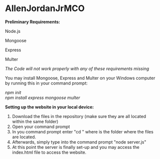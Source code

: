 # AllenJordanJrMCO

**Preliminary Requirements:**   

Node.js

Mongoose

Express

Multer

*The Code will not work properly with any of these requirements missing*  
  
You may install Mongoose, Express and Multer on your Windows computer by running this in your command prompt:   

   
*npm init    
npm install express mongoose multer*

**Setting up the website in your local device:**
1. Download the files in the repository (make sure they are all located within the same folder)
2. Open your command prompt
3. In you command prompt enter "cd <path>" where <path> is the folder where the files are located.
4. Afterwards, simply type into the command prompt "node server.js"
5. At this point the server is finally set-up and you may access the index.html file to access the website.
